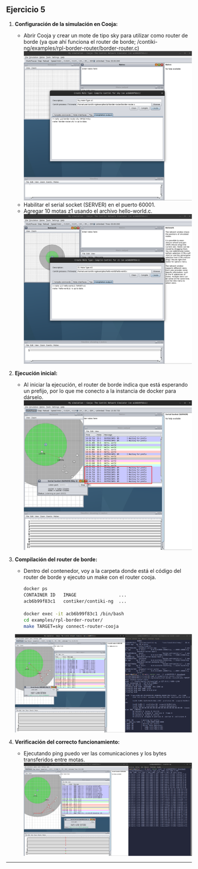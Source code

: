 ## Ejercicio 5

1. **Configuración de la simulación en Cooja:**
    - Abrir Cooja y crear un mote de tipo sky para utilizar como router de borde (ya que ahí funciona el router de borde; /contiki-ng/examples/rpl-border-router/border-router.c)
    ![](1-create-mote-sky.png)
    - Habilitar el serial socket (SERVER) en el puerto 60001.
    - Agregar 10 motas z1 usando el archivo hello-world.c.
    ![](2-create-mote-z1.png)
    

2. **Ejecución inicial:**
    - Al iniciar la ejecución, el router de borde indica que está esperando un prefijo, por lo que me conecto a la instancia de docker para dárselo.
    ![](3-waiting-prefix.png)
    
3. **Compilación del router de borde:**
    - Dentro del contenedor, voy a la carpeta donde está el código del router de borde y ejecuto un make con el router cooja.
        ```bash
        docker ps
        CONTAINER ID   IMAGE                ...
        acb6b99f83c1   contiker/contiki-ng  ...

        docker exec -it acb6b99f83c1 /bin/bash    
        cd examples/rpl-border-router/
        make TARGET=sky connect-router-cooja
        ```
    ![](4-make-router-cooja.png)
   
4. **Verificación del correcto funcionamiento:**
    - Ejecutando ping puedo ver las comunicaciones y los bytes transferidos entre motas.
    ![](5-ping-pong.png)

---